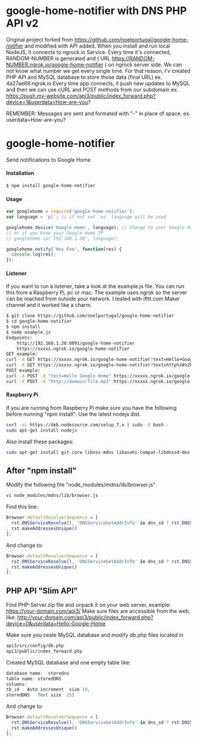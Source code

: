 # google-home-notifier with DNS PHP API v2
Original project forked from https://github.com/noelportugal/google-home-notifier and modified with API added.
When you install and run local NodeJS, it connects to ngrock.io Service.
Every time it's connected, RANDOM-NUMBER is generated and ( URL https://RANDOM-NUMBER.ngrok.io/google-home-notifier ) on ngrock server side. We can not know what number we get every single time. 
For that reason, I'v created PHP API and MySQL database to store those data (final URL) ex. 4a27ae68.ngrok.io
Every time app connects, it push new updates to MySQL and then we can use cURL and POST methods from our subdomain ex. https://push.my-website.com/api3/public/index_forward.php?device=1&userdata=How-are-you?

REMEMBER: Messages are sent and formated with "-" in place of space. ex. userdata=How-are-you?

# google-home-notifier
Send notifications to Google Home

#### Installation
```sh
$ npm install google-home-notifier
```

#### Usage
```javascript
var googlehome = require('google-home-notifier');
var language = 'pl'; // if not set 'us' language will be used

googlehome.device('Google Home', language); // Change to your Google Home name
// or if you know your Google Home IP
// googlehome.ip('192.168.1.20', language);

googlehome.notify('Hey Foo', function(res) {
  console.log(res);
});
```

#### Listener
If you want to run a listener, take a look at the example.js file. You can run this from a Raspberry Pi, pc or mac. 
The example uses ngrok so the server can be reached from outside your network. 
I tested with ifttt.com Maker channel and it worked like a charm.

```sh
$ git clone https://github.com/noelportugal/google-home-notifier
$ cd google-home-notifier
$ npm install
$ node example.js
Endpoints:
    http://192.168.1.20:8091/google-home-notifier
    https://xxxxx.ngrok.io/google-home-notifier
GET example:
curl -X GET https://xxxxx.ngrok.io/google-home-notifier?text=Hello+Google+Home  - to play given text
curl -X GET https://xxxxx.ngrok.io/google-home-notifier?text=http%3A%2F%2Fdomain%2Ffile.mp3 - to play from given url
POST example:
curl -X POST -d "text=Hello Google Home" https://xxxxx.ngrok.io/google-home-notifier - to play given text
curl -X POST -d "http://domain/file.mp3" https://xxxxx.ngrok.io/google-home-notifier - to play from given url

```
#### Raspberry Pi
If you are running from Raspberry Pi make sure you have the following before nunning "npm install":
Use the latest nodejs dist.
```sh
curl -sL https://deb.nodesource.com/setup_7.x | sudo -E bash -
sudo apt-get install nodejs
```
Also install these packages:
```sh
sudo apt-get install git-core libnss-mdns libavahi-compat-libdnssd-dev
```

## After "npm install"

Modify the following file "node_modules/mdns/lib/browser.js"
```sh
vi node_modules/mdns/lib/browser.js
```
Find this line:
```javascript
Browser.defaultResolverSequence = [
  rst.DNSServiceResolve(), 'DNSServiceGetAddrInfo' in dns_sd ? rst.DNSServiceGetAddrInfo() : rst.getaddrinfo()
, rst.makeAddressesUnique()
];
```
And change to:
```javascript
Browser.defaultResolverSequence = [
  rst.DNSServiceResolve(), 'DNSServiceGetAddrInfo' in dns_sd ? rst.DNSServiceGetAddrInfo() : rst.getaddrinfo({families:[4]})
, rst.makeAddressesUnique()
];
```

## PHP API "Slim API"

Find PHP-Server.zip file and unpack it on your web server, example: https://your-domain.com/api3/
Make sure files are accessible from the web, like:
http://your-domain.com/api3/public/index_forward.php?device=0&userdata=Hello-Google-Home

Make sure you ceate MySQL database and modify db.php files located in 
```sh
api3/src/config/db.php
api3/public/index_forward.php
```
Created MySQL database and one empty table like:
```javascript
database name:  storedns
table name: storedDNS
columns: 
tb_id   Auto increment  size 10, 
storedDNS   Text size  255

```
And change to:
```javascript
Browser.defaultResolverSequence = [
  rst.DNSServiceResolve(), 'DNSServiceGetAddrInfo' in dns_sd ? rst.DNSServiceGetAddrInfo() : rst.getaddrinfo({families:[4]})
, rst.makeAddressesUnique()
];
```
